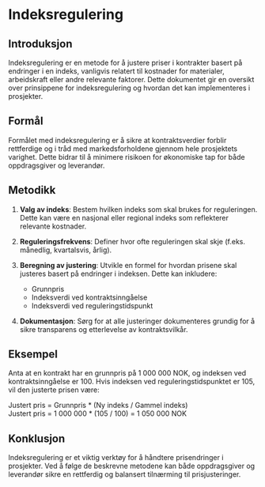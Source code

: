 # Indeksregulering

## Introduksjon
Indeksregulering er en metode for å justere priser i kontrakter basert på endringer i en indeks, vanligvis relatert til kostnader for materialer, arbeidskraft eller andre relevante faktorer. Dette dokumentet gir en oversikt over prinsippene for indeksregulering og hvordan det kan implementeres i prosjekter.

## Formål
Formålet med indeksregulering er å sikre at kontraktsverdier forblir rettferdige og i tråd med markedsforholdene gjennom hele prosjektets varighet. Dette bidrar til å minimere risikoen for økonomiske tap for både oppdragsgiver og leverandør.

## Metodikk
1. **Valg av indeks**: Bestem hvilken indeks som skal brukes for reguleringen. Dette kan være en nasjonal eller regional indeks som reflekterer relevante kostnader.
   
2. **Reguleringsfrekvens**: Definer hvor ofte reguleringen skal skje (f.eks. månedlig, kvartalsvis, årlig).

3. **Beregning av justering**: Utvikle en formel for hvordan prisene skal justeres basert på endringer i indeksen. Dette kan inkludere:
   - Grunnpris
   - Indeksverdi ved kontraktsinngåelse
   - Indeksverdi ved reguleringstidspunkt

4. **Dokumentasjon**: Sørg for at alle justeringer dokumenteres grundig for å sikre transparens og etterlevelse av kontraktsvilkår.

## Eksempel
Anta at en kontrakt har en grunnpris på 1 000 000 NOK, og indeksen ved kontraktsinngåelse er 100. Hvis indeksen ved reguleringstidspunktet er 105, vil den justerte prisen være:
   
   Justert pris = Grunnpris * (Ny indeks / Gammel indeks)  
   Justert pris = 1 000 000 * (105 / 100) = 1 050 000 NOK

## Konklusjon
Indeksregulering er et viktig verktøy for å håndtere prisendringer i prosjekter. Ved å følge de beskrevne metodene kan både oppdragsgiver og leverandør sikre en rettferdig og balansert tilnærming til prisjusteringer.